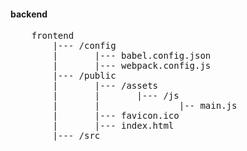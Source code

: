 #### backend

<pre>
    frontend
        |--- /config
        |       |--- babel.config.json
        |       |--- webpack.config.js
        |--- /public
        |       |--- /assets
        |       |       |--- /js
        |       |               |-- main.js
        |       |--- favicon.ico
        |       |--- index.html
        |--- /src
</pre>
